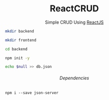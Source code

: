 <h1 align="center">ReactCRUD</h1>

<p align="center">Simple CRUD Using <a href="https://pt-br.reactjs.org">ReactJS</a></p>

```bash
    mkdir backend
```

```bash
    mkdir frontend
```

```bash
    cd backend
```

```bash
    npm init -y

    echo $null >> db.json
```

<h6 align="center">Dependencies</h6>

```
    npm i --save json-server
```